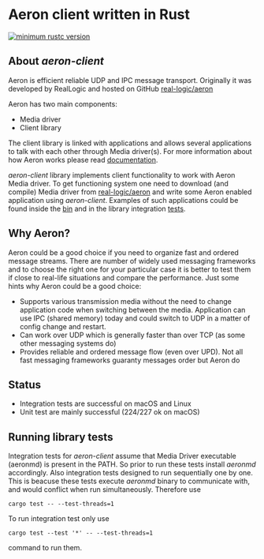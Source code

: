 # Aeron client written in Rust

[![minimum rustc version](https://img.shields.io/badge/rustc-1.39+-green.svg)](https://blog.rust-lang.org/2019/11/07/Rust-1.39.0.html)

## About *aeron-client*
Aeron is efficient reliable UDP and IPC message transport. Originally it was developed by RealLogic 
and hosted on GitHub [real-logic/aeron](https://github.com/real-logic/aeron)

Aeron has two main components: 
* Media driver
* Client library

The client library is linked with applications and allows several applications to talk with each
other through Media driver(s). For more information about how Aeron works please read 
[documentation](https://github.com/real-logic/aeron/wiki).

*aeron-client* library implements client functionality to work with Aeron Media driver. To get functioning system
one need to download (and compile) Media driver from [real-logic/aeron](https://github.com/real-logic/aeron) and write
some Aeron enabled application using *aeron-client*. 
Examples of such applications could be found inside the [bin](https://github.com/sheophe/aeron-client/tree/master/src/bin) and
in the library integration [tests](https://github.com/sheophe/aeron-client/tree/master/tests).

## Why Aeron?
Aeron could be a good choice if you need to organize fast and ordered message streams. There are number
of widely used messaging frameworks and to choose the right one for your particular case it is better to test 
them if close to real-life situations and compare the performance. 
Just some hints why Aeron could be a good choice:
* Supports various transmission media without the need to change application code when switching between the media. 
Application can use IPC (shared memory) today and could switch to UDP in a matter of config change and restart.
* Can work over UDP which is generally faster than over TCP (as some other messaging systems do)
* Provides reliable and ordered message flow (even over UPD). Not all fast messaging frameworks guaranty messages order but Aeron do

## Status
* Integration tests are successful on macOS and Linux
* Unit test are mainly successful (224/227 ok on macOS)

## Running library tests
Integration tests for *aeron-client* assume that Media Driver executable (aeronmd) is present in the PATH. So prior
to run these tests install *aeronmd* accordingly.
Also integration tests designed to run sequentially one by one. This is beacuse these tests execute *aeronmd* binary
to communicate with, and would conflict when run simultaneously. Therefore use
```
cargo test -- --test-threads=1
```

To run integration test only use
```
cargo test --test '*' -- --test-threads=1
```
command to run them.
